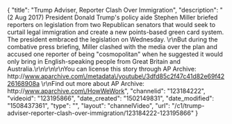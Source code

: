 {
    "title": "Trump Adviser, Reporter Clash Over Immigration",
    "description": "(2 Aug 2017) President Donald Trump's policy aide Stephen Miller briefed reporters on legislation from two Republican senators that would seek to curtail legal immigration and create a new points-based green card system. The president embraced the legislation on Wednesday. \r\nBut during the combative press briefing, Miller clashed with the media over the plan and accused one reporter of being \"cosmopolitan\" when he suggested it would only bring in English-speaking people from Great Britain and Australia.\r\n\r\n\r\nYou can license this story through AP Archive: http:\/\/www.aparchive.com\/metadata\/youtube\/3dfd85c2f47c41d82e69f4226168908a \r\nFind out more about AP Archive: http:\/\/www.aparchive.com\/HowWeWork",
    "channelid": "123184222",
    "videoid": "123195866",
    "date_created": "1502149831",
    "date_modified": "1508437361",
    "type": "",
    "layout": "channelVideo",
    "url": "\/c1\/trump-adviser-reporter-clash-over-immigration\/123184222-123195866"
}
